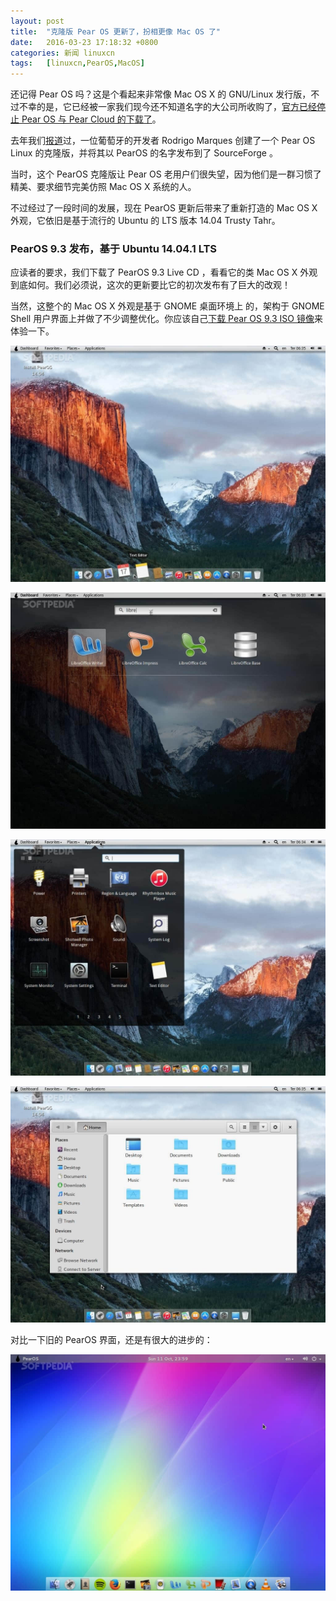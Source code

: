 ```yaml
---
layout: post
title:	"克隆版 Pear OS 更新了，扮相更像 Mac OS 了"
date:	2016-03-23 17:18:32 +0800 
categories:	新闻 linuxcn 
tags:	[linuxcn,PearOS,MacOS]
---
```



还记得 Pear OS 吗？这是个看起来非常像 Mac OS X 的 GNU/Linux 发行版，不过不幸的是，它已经被一家我们现今还不知道名字的大公司所收购了，[官方已经停止 Pear OS 与 Pear Cloud 的下载了](/article-2574-1.html)。


去年我们[报道](/article-6391-1.html)过，一位葡萄牙的开发者 Rodrigo Marques 创建了一个 Pear OS Linux 的克隆版，并将其以 PearOS 的名字发布到了 SourceForge 。


当时，这个 PearOS 克隆版让 Pear OS 老用户们很失望，因为他们是一群习惯了精美、要求细节完美仿照 Mac OS X 系统的人。


不过经过了一段时间的发展，现在 PearOS 更新后带来了重新打造的 Mac OS X 外观，它依旧是基于流行的 Ubuntu 的 LTS 版本 14.04 Trusty Tahr。


### PearOS 9.3 发布，基于 Ubuntu 14.04.1 LTS


应读者的要求，我们下载了 PearOS 9.3 Live CD ，看看它的类 Mac OS X 外观到底如何。我们必须说，这次的更新要比它的初次发布有了巨大的改观！


当然，这整个的 Mac OS X 外观是基于 GNOME 桌面环境上 的，架构于 GNOME Shell 用户界面上并做了不少调整优化。你应该自己[下载 Pear OS 9.3 ISO 镜像](http://linux.softpedia.com/get/System/Operating-Systems/Linux-Distributions/Pear-Linux-76309.shtml)来体验一下。


![](/Asserts/Images/album/201603/23/171835xndkqbdn11drzhx5.jpg)


![](/Asserts/Images/album/201603/23/171836uf9srcyc8vcq5jxr.jpg)


![](/Asserts/Images/album/201603/23/171836w6r6sy81sgv163sb.jpg)


![](/Asserts/Images/album/201603/23/171837h45q9emtt99wptl5.jpg)


对比一下旧的 PearOS 界面，还是有很大的进步的：


![](/Asserts/Images/album/201603/23/171837qc2rrcbtjg5obrjy.jpg)
